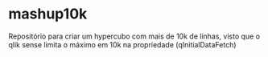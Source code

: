 # mashup10k
Repositório para criar um hypercubo com mais de 10k de linhas, visto que o qlik sense limita o máximo em 10k na propriedade (qInitialDataFetch)
